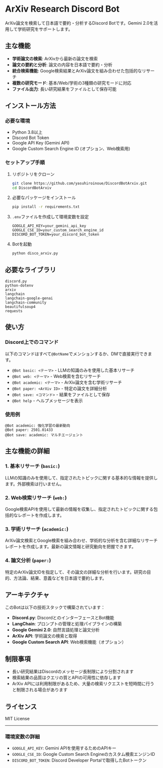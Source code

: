 # ArXiv Research Discord Bot

ArXiv論文を検索して日本語で要約・分析するDiscord Botです。Gemini 2.0を活用して学術研究をサポートします。

## 主な機能

- **学術論文の検索**: ArXivから最新の論文を検索
- **論文の要約と分析**: 論文の内容を日本語で要約・分析
- **統合検索機能**: Google検索結果とArXiv論文を組み合わせた包括的なリサーチ
- **複数の研究モード**: 基本/Web/学術の3種類の研究モードに対応
- **ファイル出力**: 長い研究結果をファイルとして保存可能

## インストール方法

### 必要な環境

- Python 3.8以上
- Discord Bot Token
- Google API Key (Gemini API)
- Google Custom Search Engine ID (オプション、Web検索用)

### セットアップ手順

1. リポジトリをクローン
   ```bash
   git clone https://github.com/yasuhiroinoue/DiscordBotArxiv.git
   cd DiscordBotArxiv
   ```

2. 必要なパッケージをインストール
   ```bash
   pip install -r requirements.txt
   ```

3. `.env`ファイルを作成して環境変数を設定
   ```
   GOOGLE_API_KEY=your_gemini_api_key
   GOOGLE_CSE_ID=your_custom_search_engine_id
   DISCORD_BOT_TOKEN=your_discord_bot_token
   ```

4. Botを起動
   ```bash
   python disco_arxiv.py
   ```

## 必要なライブラリ

```
discord.py
python-dotenv
arxiv
langchain
langchain-google-genai
langchain-community
beautifulsoup4
requests
```

## 使い方

### Discord上でのコマンド

以下のコマンドはすべて`@BotName`でメンションするか、DMで直接実行できます。

- `@Bot basic: <テーマ>` - LLMの知識のみを使用した基本リサーチ
- `@Bot web: <テーマ>` - Web検索を含むリサーチ
- `@Bot academic: <テーマ>` - ArXiv論文を含む学術リサーチ
- `@Bot paper: <ArXiv ID>` - 特定の論文を詳細分析
- `@Bot save: <コマンド>` - 結果をファイルとして保存
- `@Bot help` - ヘルプメッセージを表示

### 使用例

```
@Bot academic: 強化学習の最新動向
@Bot paper: 2501.01433
@Bot save: academic: マルチエージェント
```

## 主な機能の詳細

### 1. 基本リサーチ (`basic:`)
LLMの知識のみを使用して、指定されたトピックに関する基本的な情報を提供します。外部検索は行いません。

### 2. Web検索リサーチ (`web:`)
Google検索APIを使用して最新の情報を収集し、指定されたトピックに関する包括的なレポートを作成します。

### 3. 学術リサーチ (`academic:`)
ArXiv論文検索とGoogle検索を組み合わせ、学術的な分析を含む詳細なリサーチレポートを作成します。最新の論文情報と研究動向を把握できます。

### 4. 論文分析 (`paper:`)
特定のArXiv論文IDを指定して、その論文の詳細な分析を行います。研究の目的、方法論、結果、意義などを日本語で要約します。

## アーキテクチャ

このBotは以下の技術スタックで構築されています：

- **Discord.py**: DiscordとのインターフェースとBot機能
- **LangChain**: プロンプトの管理と処理パイプラインの構築
- **Google Gemini 2.0**: 自然言語処理と論文分析
- **ArXiv API**: 学術論文の検索と取得
- **Google Custom Search API**: Web検索機能（オプション）

## 制限事項

- 長い研究結果はDiscordのメッセージ長制限により分割されます
- 検索結果の品質はクエリの質とAPIの可用性に依存します
- ArXiv APIには利用制限があるため、大量の検索リクエストを短時間に行うと制限される場合があります

## ライセンス

MIT License

---

### 環境変数の詳細

- `GOOGLE_API_KEY`: Gemini APIを使用するためのAPIキー
- `GOOGLE_CSE_ID`: Google Custom Search Engineのカスタム検索エンジンID 
- `DISCORD_BOT_TOKEN`: Discord Developer Portalで取得したBotトークン
